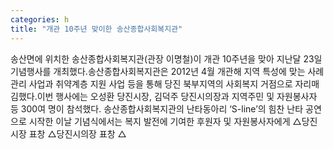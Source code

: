 ```yaml
---
categories: h
title: "개관 10주년 맞이한 송산종합사회복지관"
---
```

송산면에 위치한 송산종합사회복지관(관장 이명철)이 개관 10주년을 맞아 지난달 23일 기념행사를 개최했다.송산종합사회복지관은 2012년 4월 개관해 지역 특성에 맞는 사례관리 사업과 취약계층 지원 사업 등을 통해 당진 북부지역의 사회복지 거점으로 자리매김했다.이번 행사에는 오성환 당진시장, 김덕주 당진시의장과 지역주민 및 자원봉사자 등 300여 명이 참석했다. 송산종합사회복지관의 난타동아리 ‘S-line’의 힘찬 난타 공연으로 시작한 이날 기념식에서는 복지 발전에 기여한 후원자 및 자원봉사자에게 △당진시장 표창 △당진시의장 표창 △